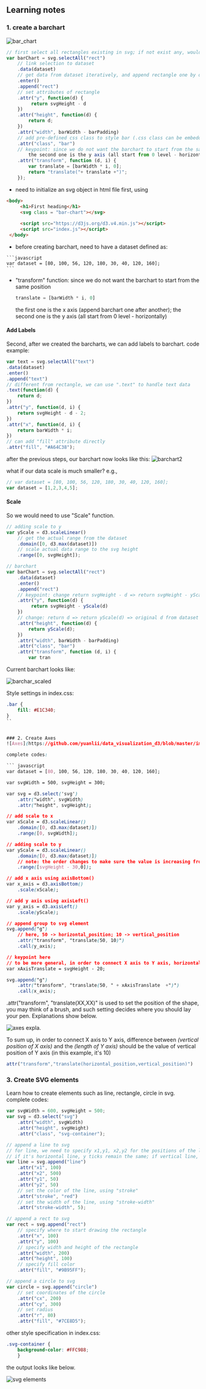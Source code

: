 ## Learning notes

### 1. create a barchart 

![bar_chart](https://github.com/yuanlii/data_visualization_d3/blob/master/img/bar_chart.png)

```javascript
// first select all rectangles existing in svg; if not exist any, would get an empty selection
var barChart = svg.selectAll("rect")
    // link selection to dataset
    .data(dataset)
    // get data from dataset iteratively, and append rectangle one by one
    .enter()
    .append("rect")
    // set attributes of rectangle
    .attr("y", function(d) {
         return svgHeight - d 
    })
    .attr("height", function(d) { 
        return d; 
    })
    .attr("width", barWidth - barPadding)
    // add pre-defined css class to style bar (.css class can be embedded as attribute directly)
    .attr("class", "bar")
    // keypoint: since we do not want the barchart to start from the same position, so we need to specify different positions for each bar manually
        the second one is the y axis (all start from 0 level - horizontally)
    .attr("transform", function (d, i) {
        var translate = [barWidth * i, 0]; 
        return "translate("+ translate +")";
    });
```
    
   * need to initialize an svg object in html file first, using 
   
   ```html
   <body>
        <h1>First heading</h1>
        <svg class = "bar-chart"></svg>
        
        <script src="https://d3js.org/d3.v4.min.js"></script>
        <script src="index.js"></script>
    </body>
   ```
   
   * before creating barchart, need to have a dataset defined as:
   
    ```javascript
    var dataset = [80, 100, 56, 120, 180, 30, 40, 120, 160];
    ```

   * "transform" function: 
      since we do not want the barchart to start from the same position
       
        ```javascript
        translate = [barWidth * i, 0] 
        ```
        the first one is the x axis (append barchart one after another); 
        the second one is the y axis (all start from 0 level - horizontally)
        
#### Add Labels 
Second, after we created the barcharts, we can add labels to barchart.
code example: 

```javascript
var text = svg.selectAll("text")
.data(dataset)
.enter()
.append("text")
// different from rectangle, we can use ".text" to handle text data 
.text(function(d) {
    return d;
})
.attr("y", function(d, i) {
    return svgHeight - d - 2;
})
.attr("x", function(d, i) {
    return barWidth * i;
})
// can add "fill" attribute directly
.attr("fill", "#A64C38");
```

after the previous steps, our barchart now looks like this:
![barchart2](https://github.com/yuanlii/data_visualization_d3/blob/master/img/barchart2.png)


what if our data scale is much smaller? e.g., 

```javascript
// var dataset = [80, 100, 56, 120, 180, 30, 40, 120, 160];
var dataset = [1,2,3,4,5];
```


#### Scale
So we would need to use "Scale" function.

```javascript
// adding scale to y    
var yScale = d3.scaleLinear()
    // get the actual range from the dataset
    .domain([0, d3.max(dataset)])
    // scale actual data range to the svg height
    .range([0, svgHeight]);
```
``` javascript
// barchart
var barChart = svg.selectAll("rect")
    .data(dataset)
    .enter()
    .append("rect")
    // keypoint: change return svgHeight - d => return svgHeight - yScale(d) 
    .attr("y", function(d) {
         return svgHeight - yScale(d) 
    })
    // change: return d => return yScale(d) => original d from dataset needs all to be scaled
    .attr("height", function(d) { 
        return yScale(d); 
    })
    .attr("width", barWidth - barPadding)
    .attr("class", "bar")
    .attr("transform", function (d, i) {
        var tran
```

Current barchart looks like:

![barchar_scaled](https://github.com/yuanlii/data_visualization_d3/blob/master/img/barchart_scaled.png)

Style settings in index.css:

```css
.bar {
    fill: #E1C340; 
}
``


### 2. Create Axes
![Axes](https://github.com/yuanlii/data_visualization_d3/blob/master/img/axes.png)

complete codes:

``` javascript
var dataset = [80, 100, 56, 120, 180, 30, 40, 120, 160];

var svgWidth = 500, svgHeight = 300;

var svg = d3.select('svg')
    .attr("width", svgWidth)
    .attr("height", svgHeight);

// add scale to x    
var xScale = d3.scaleLinear()
    .domain([0, d3.max(dataset)])
    .range([0, svgWidth]);

// adding scale to y    
var yScale = d3.scaleLinear()
    .domain([0, d3.max(dataset)])
    // note: the order changes to make sure the value is increasing from the bottom level
    .range([svgHeight - 30,0]);

// add x axis using axisBottom()
var x_axis = d3.axisBottom()
    .scale(xScale);

// add y axis using axisLeft()
var y_axis = d3.axisLeft()
    .scale(yScale);

// append group to svg element
svg.append("g")
    // here, 50 -> horizontal_position; 10 -> vertical_position
    .attr("transform", "translate(50, 10)")
    .call(y_axis);

// keypoint here
// to be more general, in order to connect X axis to Y axis, horizontal position should be the same,  which decides the horizontal position of axis; yet vertical_position, should follow: diff(vertical_position of X axis, length of Y axis) = vertical position of Y axis. 
var xAxisTranslate = svgHeight - 20;

svg.append("g")
    .attr("transform", "translate(50, " + xAxisTranslate  +")")
    .call(x_axis);
```

.attr("transform", "translate(XX,XX)" is used to set the position of the shape, you may think of a brush, and such setting decides where you should lay your pen. Explanations show below.

![axes expla.](https://github.com/yuanlii/data_visualization_d3/blob/master/img/axes_explanation.png)

To sum up, in order to connect X axis to Y axis, difference between _(vertical position of X axis)_ and the _(length of Y axis)_ should be the value of vertical position of Y axis (in this example, it's 10)

```javascript
attr("transform","translate(horizontal_position,vertical_position)") 
```

### 3. Create SVG elements
Learn how to create elements such as line, rectangle, circle in svg.
complete codes:

```javascript
var svgWidth = 600, svgHeight = 500;
var svg = d3.select("svg")
    .attr("width", svgWidth)
    .attr("height", svgHeight)
    .attr("class", "svg-container");

// append a line to svg
// for line, we need to specify x1,y1, x2,y2 for the positions of the line
// if it's horizontal line, y ticks remain the same; if vertical line, x ticks remain the same, and y ticks vary
var line = svg.append("line")
    .attr("x1", 100)
    .attr("x2", 500)
    .attr("y1", 50)
    .attr("y2", 50)
    // set the color of the line, using "stroke"
    .attr("stroke", "red")
    // set the width of the line, using "stroke-width"
    .attr("stroke-width", 5);

// append a rect to svg
var rect = svg.append("rect")
    // specify where to start drawing the rectangle
    .attr("x", 100)
    .attr("y", 100)
    // specify width and height of the rectangle
    .attr("width", 200)
    .attr("height", 100)
    // specify fill color
    .attr("fill", "#9B95FF");

// append a circle to svg
var circle = svg.append("circle")
    // set coordinates of the circle
    .attr("cx", 200)
    .attr("cy", 300)
    // set radius
    .attr("r", 80)
    .attr("fill", "#7CE8D5"); 
```
other style specification in index.css:

```css
.svg-container {
    background-color: #FFC988;
    }
```

the output looks like below.

![svg elements](https://github.com/yuanlii/data_visualization_d3/blob/master/img/svg_elems.png)


